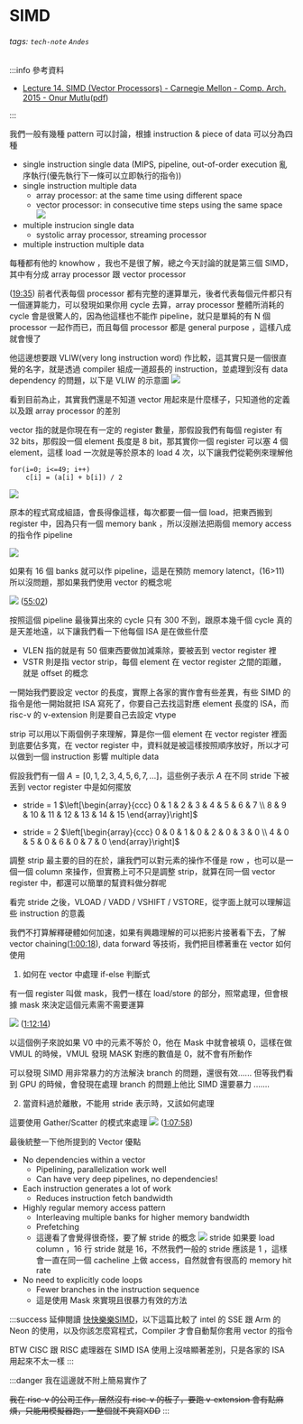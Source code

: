 # SIMD

###### tags: `tech-note` `Andes`

:::info
參考資料

* [Lecture 14. SIMD (Vector Processors) - Carnegie Mellon - Comp. Arch. 2015 - Onur Mutlu](https://www.youtube.com/watch?v=oGwvMk5re3Y)([pdf](https://course.ece.cmu.edu/~ece740/f13/lib/exe/fetch.php?media=seth-740-fall13-module5.1-simd-vector-gpu.pdf))

:::

我們一般有幾種 pattern 可以討論，根據 instruction & piece of data 可以分為四種

* single instruction single data (MIPS, pipeline, out-of-order execution 亂序執行(優先執行下一條可以立即執行的指令))
* single instruction multiple data
    * array processor: at the same time using different space
    * vector processor: in consecutive time steps using the same space
![](https://i.imgur.com/fz3LrMo.png)
* multiple instrucion single data
    * systolic array processor, streaming processor
* multiple instruction multiple data

每種都有他的 knowhow ，我也不是很了解，總之今天討論的就是第三個 SIMD，其中有分成 array processor 跟 vector processor

([19:35](https://youtu.be/oGwvMk5re3Y?t=1175))
前者代表每個 processor 都有完整的運算單元，後者代表每個元件都只有一個運算能力，可以發現如果你用 cycle 去算，array processor 整體所消耗的 cycle 會是很驚人的，因為他這樣也不能作 pipeline，就只是單純的有 N 個 processor 一起作而已，而且每個 processor 都是 general purpose ，這樣八成就會慢了


他這邊想要跟 VLIW(very long instruction word) 作比較，這其實只是一個很直覺的名字，就是透過 compiler 組成一道超長的 instruction，並處理到沒有 data dependency 的問題，以下是 VLIW 的示意圖
![](https://i.imgur.com/j75ObAd.png)


看到目前為止，其實我們還是不知道 vector 用起來是什麼樣子，只知道他的定義以及跟 array processor 的差別

vector 指的就是你現在有一定的 register 數量，那假設我們有每個 register 有 32 bits，那假設一個 element 長度是 8 bit，那其實你一個 register 可以塞 4 個 element，這樣 load 一次就是等於原本的 load 4 次，以下讓我們從範例來理解他

```clike=
for(i=0; i<=49; i++)
    c[i] = (a[i] + b[i]) / 2
```

![](https://i.imgur.com/FfqCl46.png)



原本的程式寫成組語，會長得像這樣，每次都要一個一個 load，把東西搬到 register 中，因為只有一個 memory bank ，所以沒辦法把兩個 memory access 的指令作 pipeline

![](https://i.imgur.com/QsdTevO.png)

如果有 16 個 banks 就可以作 pipeline，這是在預防 memory latenct，(16>11) 所以沒問題，那如果我們使用 vector 的概念呢


![](https://i.imgur.com/T8EZ2ot.png)
([55:02](https://youtu.be/oGwvMk5re3Y?t=3302))

按照這個 pipeline 最後算出來的 cycle 只有 300 不到，跟原本幾千個 cycle 真的是天差地遠，以下讓我們看一下他每個 ISA 是在做些什麼

* VLEN 指的就是有 50 個東西要做加減乘除，要被丟到 vector register 裡
* VSTR 則是指 vector strip，每個 element 在 vector register 之間的距離，就是 offset 的概念

一開始我們要設定 vector 的長度，實際上各家的實作會有些差異，有些 SIMD 的指令是他一開始就把 ISA 寫死了，你要自己去找這對應 element 長度的 ISA，而 risc-v 的 v-extension 則是要自己去設定 vtype

strip 可以用以下兩個例子來理解，算是你一個 element 在 vector register 裡面到底要佔多寬，在 vector register 中，資料就是被這樣按照順序放好，所以才可以做到一個 instruction 影響 multiple data

假設我們有一個 $A = [0, 1, 2, 3, 4, 5, 6, 7, ...]$，這些例子表示 $A$ 在不同 stride 下被丟到 vector register 中是如何擺放
* stride = 1
$\left[\begin{array}{ccc}
0 & 1 & 2 & 3 & 4 & 5 & 6 & 7 \\
8 & 9 & 10 & 11 & 12 & 13 & 14 & 15
\end{array}\right]$

* stride = 2
$\left[\begin{array}{ccc}
0 & 0 & 1 & 0 & 2 & 0 & 3 & 0 \\
4 & 0 & 5 & 0 & 6 & 0 & 7 & 0
\end{array}\right]$

調整 strip 最主要的目的在於，讓我們可以對元素的操作不僅是 row ，也可以是一個一個 column 來操作，但實務上可不只是調整 strip，就算在同一個 vector register 中，都還可以簡單的幫資料做分群呢

看完 stride 之後，VLOAD / VADD / VSHIFT / VSTORE，從字面上就可以理解這些 instruction 的意義


我們不打算解釋硬體如何加速，如果有興趣理解的可以把影片接著看下去，了解 vector chaining([1:00:18](https://youtu.be/oGwvMk5re3Y?t=3618)), data forward 等技術，我們把目標著重在 vector 如何使用

1. 如何在 vector 中處理 if-else 判斷式

有一個 register 叫做 mask，我們一樣在 load/store 的部分，照常處理，但會根據 mask 來決定這個元素需不需要運算

![](https://i.imgur.com/1as2xNZ.png)
([1:12:14](https://youtu.be/oGwvMk5re3Y?t=4334))

以這個例子來說如果 V0 中的元素不等於 0，他在 Mask 中就會被填 0，這樣在做 VMUL 的時候，VMUL 發現 MASK 對應的數值是 0，就不會有所動作

可以發現 SIMD 用非常暴力的方法解決 branch 的問題，還很有效...... 但等我們看到 GPU 的時候，會發現在處理 branch 的問題上他比 SIMD 還要暴力 .......

2. 當資料過於離散，不能用 stride 表示時，又該如何處理

這要使用 Gather/Scatter 的模式來處理
![](https://i.imgur.com/V2ERSMy.png)
([1:07:58](https://youtu.be/oGwvMk5re3Y?t=4078))



最後統整一下他所提到的 Vector 優點
* No dependencies within a vector
    * Pipelining, parallelization work well
    * Can have very deep pipelines, no dependencies!
* Each instruction generates a lot of work
    * Reduces instruction fetch bandwidth
*  Highly regular memory access pattern
    * Interleaving multiple banks for higher memory bandwidth
    * Prefetching
    * 這邊看了會覺得很奇怪，要了解 stride 的概念
![](https://i.imgur.com/vfqD0YU.png)
stride 如果要 load column ，16 行 stride 就是 16，不然我們一般的 stride 應該是 1 ，這樣會一直在同一個 cacheline 上做 access，自然就會有很高的 memory hit rate
* No need to explicitly code loops
    * Fewer branches in the instruction sequence
    * 這是使用 Mask 來實現且很暴力有效的方法



:::success
延伸閱讀 [快快樂樂SIMD](https://www.slideshare.net/WeiTaWang/simd-109492525)，以下這篇比較了 intel 的 SSE 跟 Arm 的 Neon 的使用，以及你該怎麼寫程式，Compiler 才會自動幫你套用 vector 的指令

BTW CISC 跟 RISC 處理器在 SIMD ISA 使用上沒啥顯著差別，只是各家的 ISA 用起來不太一樣
:::

:::danger
我在這邊就不附上簡易實作了 

~~我在 risc-v 的公司工作，居然沒有 risc-v 的板子，要跑 v-extension 會有點麻煩，只能用模擬器跑，一整個就不爽寫XDD~~
:::

